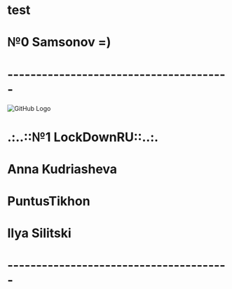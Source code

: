 # test
# №0 Samsonov =) 
# ---------------------------------------
![GitHub Logo](http://www.crowndeliandcatering.com/wp-content/uploads/2014/12/Crown-Icon_transparency_02.png)
# .:..::№1 LockDownRU::..:.

# Anna Kudriasheva
# PuntusTikhon
# Ilya Silitski
# ---------------------------------------